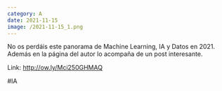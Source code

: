 ```yaml
--- 
category: A 
date: 2021-11-15 
image: /2021-11-15_1.png 
--- 
```


No os perdáis este panorama de Machine Learning, IA y Datos en 2021. Además en la página del autor lo acompaña de un post interesante.

Link: http://ow.ly/Mci250GHMAQ

#IA